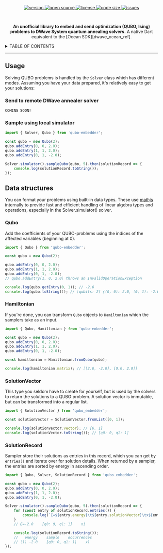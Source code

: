 <div align="center">
    <a href="#">
        <img alt="version" src="https://img.shields.io/static/v1.svg?label=Version&message=1.0.0&color=389ad5&labelColor=31c4f3&style=for-the-badge" />
    </a>
    <a href="#">
        <img alt="open source" src="https://img.shields.io/static/v1.svg?label=Open&message=Source&color=46a4b8&labelColor=3ac1d0&style=for-the-badge" />
    </a>
    <a href="#">
        <img alt="license" src="https://img.shields.io/static/v1.svg?label=License&message=ISC&color=ae68cc&labelColor=6e4a7e&style=for-the-badge" />
    </a>
    <a href="#">
        <img alt="code size" src="https://img.shields.io/github/languages/code-size/Totemi1324/qubo-embedder?label=Code%20size&style=for-the-badge" />
    </a>
    <a href="#">
        <img alt="issues" src="https://img.shields.io/github/issues/Totemi1324/qubo-embedder?label=Issues&style=for-the-badge" />
    </a>

<p><br></p>

**An unofficial library to embed and send optimization (QUBO, Ising) problems to DWave System quantum annealing solvers.** A native Dart equivalent to the [Ocean SDK][dwave_ocean_ref].

</div>

<details>
<summary>TABLE OF CONTENTS</summary>

- [Usage](#usage)
    - [Send to remote DWave annealer solver](#send-to-remote-dwave-annealer-solver)
    - [Sample using local simulator](#sample-using-local-simulator)
- [Data structures](#data-structures)
    - [Qubo](#qubo)
    - [Hamiltonian](#hamiltonian)
    - [SolutionVector](#solutionvector)
    - [SolutionRecord](#solutionrecord)
</details>

---

## Usage

Solving QUBO problems is handled by the `Solver` class which has different modes. Assuming you have your data prepared, it's relatively easy to get your solutions:

### Send to remote DWave annealer solver

```
COMING SOON!
```

### Sample using local simulator

``` typescript
import { Solver, Qubo } from 'qubo-embedder';

const qubo = new Qubo(2);
qubo.addEntry(0, 0, 2.0);
qubo.addEntry(1, 1, 2.0);
qubo.addEntry(0, 1, -2.0);

Solver.simulator().sampleQubo(qubo, 5).then(solutionRecord => {
    console.log(solutionRecord.toString());
});

```

## Data structures

You can format your problems using built-in data types. These use [mathjs](https://mathjs.org/) internally to provide fast and efficient handling of linear algebra types and operations, especially in the Solver.simulator() solver.

### Qubo

Add the coefficients of your QUBO-problems using the indices of the affected variables (beginning at 0).

``` typescript
import { Qubo } from 'qubo-embedder';

const qubo = new Qubo(2);

qubo.addEntry(0, 0, 2.0);
qubo.addEntry(1, 1, 2.0);
qubo.addEntry(0, 1, -2.0);
// qubo.addEntry(1, 0, 2.0) throws an InvalidOperationException

console.log(qubo.getEntry(0, 1)); // -2.0
console.log(qubo.toString()); // [qubits: 2] {(0, 0): 2.0, (0, 1): -2.0, (1, 1): 2.0}

```

### Hamiltonian

If you're done, you can transform `Qubo` objects to `Hamiltonian` which the samplers take as an input.

``` typescript
import { Qubo, Hamiltonian } from 'qubo-embedder';

const qubo = new Qubo(2);
qubo.addEntry(0, 0, 2.0);
qubo.addEntry(1, 1, 2.0);
qubo.addEntry(0, 1, -2.0);

const hamiltonian = Hamiltonian.fromQubo(qubo);

console.log(hamiltonian.matrix); // [[2.0, -2.0], [0.0, 2.0]]

```

### SolutionVector

This type you seldom have to create for yourself, but is used by the solvers to return the solutions to a QUBO problem. A solution vector is immutable, but can be transformed into a regular list.

``` typescript
import { SolutionVector } from 'qubo_embedder';

const solutionVector = SolutionVector.fromList([0, 1]);

console.log(solutionVector.vector); // [0, 1]
console.log(solutionVector.toString()); // [q0: 0, q1: 1]

```

### SolutionRecord

Sampler store their solutions as entries in this record, which you can get by `entries()` and iterate over for solution details. When returned by a sampler, the entries are sorted by energy in ascending order.

``` typescript
import { Qubo, Solver, SolutionRecord } from 'qubo_embedder';

const qubo = new Qubo(2);
qubo.addEntry(0, 0, 2.0);
qubo.addEntry(1, 1, 2.0);
qubo.addEntry(0, 1, -2.0);

Solver.simulator().sampleQubo(qubo, 5).then(solutionRecord => {
    for (const entry of solutionRecord.entries()) {
        console.log(`E=${entry.energy}\t${entry.solutionVector}\tx${entry.numOccurrences}`);
    } 
    // E=-2.0    [q0: 0, q1: 1]    x1

    console.log(solutionRecord.toString());
    //   energy    sample    occurrences
    // (1) -2.0    [q0: 0, q1: 1]    x1
});

```